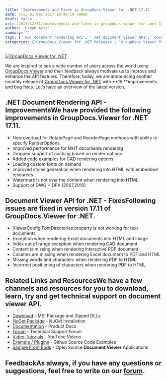 ```yaml
---
title: 'Improvements and Fixes in GroupDocs.Viewer for .NET 17.11'
date: Fri, 01 Dec 2017 19:46:14 +0000
draft: false
url: /2017/12/01/improvements-and-fixes-in-groupdocs.viewer-for-.net-17.11/
author: 'Usman Aziz'
summary: ''
tags: ['.NET document rendering API', '.net document viewer API', 'document viewer API for .net', ]
categories: ['GroupDocs.Viewer for .NET Releases', 'GroupDocs.Viewer Product Family']
---
```


[![GroupDocs Viewer for .NET](https://blog.groupdocs.com/wp-content/uploads/sites/4/2016/11/groupdocs-viewer-net.png)](https://www.groupdocs.com/products/viewer/net)

We are inspired to see a wide number of users across the world using [GroupDocs.Viewer](https://products.groupdocs.com/viewer/) and their feedback always motivate us to improve and enhance the API features. Therefore, today, we are announcing another monthly release of [GroupDocs.Viewer for .NET](https://products.groupdocs.com/viewer/net "GroupDocs.Viewer for .NET") with **15 **improvements and bug fixes. Let’s have an overview of the latest version.

## .NET Document Rendering API - ImprovementsWe have provided the following improvements in GroupDocs.Viewer for .NET 17.11.

*   New overload for RotatePage and ReorderPage methods with ability to specify RenderOptions
*   Improved performance for MHT documents rendering
*   Dropped support of caching based on render options
*   Added code examples for CAD rendering options
*   Loading custom fonts on demand
*   Improved styles generation when rendering into HTML with embedded resources
*   Watermark is not over the content when rendering into HTML
*   Support of DWG + DFX (2007,2010)

## Document Viewer API for .NET - FixesFollowing issues are fixed in version 17.11 of GroupDocs.Viewer for .NET.

*   ViewerConfig.FontDirectories property is not working for text documents
*   Exception when rendering Excel documents into HTML and image
*   Index out of range exception when rendering CAD document
*   Content is missing when rendering interactive PDF document
*   Columns are missing when rendering Excel document to PDF and HTML
*   Missing words and characters when rendering PDF to HTML
*   Incorrect positioning of characters when rendering PDF to HTML

## Related Links and ResourcesWe have a few channels and resources for you to download, learn, try and get technical support on **document viewer API**.

*   [Download](http://downloads.groupdocs.com/viewer/net "Download API") - MSI Package and Zipped DLLs
*   [NuGet Package](https://www.nuget.org/packages/GroupDocs.Viewer/ "Install from NuGet Package") - NuGet Installation
*   [Documentation](https://docs.groupdocs.com/viewer/net "Document Viewer API Documentation ") - Product Docs
*   [Forum](https://forum.groupdocs.com/c/viewer "Technical Support Forum") - Technical Support Forum
*   [Video Tutorials](https://www.youtube.com/watch?v=oqh4nROLRsY&list=PL25CTxMCj5vPVahuYtHx0uscArNA595GK "GroupDocs.Viewer video tutorials") - YouTube Videos
*   [Example / Plugins](https://github.com/groupdocs-viewer/GroupDocs.Viewer-for-.NET "download example project and front ends") - Github Source Code Examples
*   [Sample Front Ends](https://github.com/groupdocs-viewer/ "Open Source Document Viewer Applications") - Open Source **Document Viewer** Applications

## FeedbackAs always, if you have any questions or suggestions, feel free to write on our [forum](https://forum.groupdocs.com/c/viewer "Technical Support Forum").




